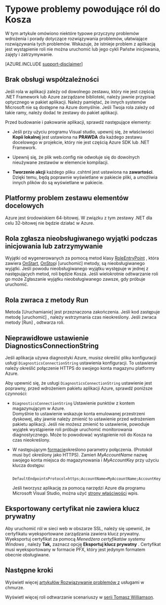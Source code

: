 <properties
   pageTitle="Typowe przyczyny role usługi w chmurze odtwarzanie | Microsoft Azure"
   description="Roli usługi w chmurze nieoczekiwanie odtwarza może spowodować istotne przestoje. Poniżej przedstawiono kilka typowych problemów powodujących role do odtwarzania, które mogą pomóc w zmniejszeniu przestoje."
   services="cloud-services"
   documentationCenter=""
   authors="simonxjx"
   manager="felixwu"
   editor=""
   tags="top-support-issue"/>
<tags
   ms.service="cloud-services"
   ms.devlang="na"
   ms.topic="article"
   ms.tgt_pltfrm="na"
   ms.workload="tbd"
   ms.date="09/02/2016"
   ms.author="v-six" />

# <a name="common-issues-that-cause-roles-to-recycle"></a>Typowe problemy powodujące ról do Kosza

W tym artykule omówiono niektóre typowe przyczyny problemów wdrożenia i porady dotyczące rozwiązywania problemów, ułatwiające rozwiązywania tych problemów. Wskazuje, że istnieje problem z aplikacją jest wystąpienie roli nie można uruchomić lub jego cykli Państw inicjowania, zajęty i zatrzymywanie.

[AZURE.INCLUDE [support-disclaimer](../../includes/support-disclaimer.md)]

## <a name="missing-runtime-dependencies"></a>Brak obsługi współzależności

Jeśli rola w aplikacji zależy od dowolnego zestawu, który nie jest częścią .NET Framework lub Azure zarządzane biblioteki, należy jawnie przypisać optycznego w pakiet aplikacji. Należy pamiętać, że innych systemów Microsoft nie są dostępne na Azure domyślnie. Jeśli Twoja rola zależy od takie ramy, należy dodać te zestawy do pakiet aplikacji.

Przed budowanie i pakowanie aplikacji, sprawdź następujące elementy:

- Jeśli przy użyciu programu Visual studio, upewnij się, że właściwości **Kopii lokalnej** jest ustawiona na **PRAWDA** dla każdego zestawu docelowego w projekcie, który nie jest częścią Azure SDK lub .NET Framework.

- Upewnij się, że plik web.config nie odwołuje się do dowolnych nieużywane zestawów w elemencie kompilacji.

- **Tworzenie akcji** każdego pliku .cshtml jest ustawiona na **zawartości**. Dzięki temu, będą poprawnie wyświetlane w pakiecie pliki, a umożliwia innych plików do są wyświetlane w pakiecie.

## <a name="assembly-targets-wrong-platform"></a>Platformy problem zestawu elementów docelowych

Azure jest środowiskiem 64-bitowej. W związku z tym zestawy .NET dla celu 32-bitowej nie będzie działać w Azure.

## <a name="role-throws-unhandled-exceptions-while-initializing-or-stopping"></a>Rola zgłasza nieobsługiwanego wyjątki podczas inicjowania lub zatrzymywanie

Wyjątki od wygenerowanych za pomocą metod klasy [RoleEntryPoint] , która zawiera [OnStart], [OnStop]i [uruchomić] metody, są nieobsługiwanego wyjątki. Jeśli powodu nieobsługiwanego wyjątku występuje w jednej z następujących metod, roli będzie Kosza. Jeśli wielokrotnie odtwarzanie roli go może Zgłaszanie wyjątku nieobsługiwanego zawsze, gdy próbuje uruchomić.

## <a name="role-returns-from-run-method"></a>Rola zwraca z metody Run

Metoda [Uruchamianie] jest przeznaczona zakończenia. Jeśli kod zastępuje metodę [uruchomić] , należy wstrzymania czas nieokreślony. Jeśli zwraca metody [Run] , odtwarza roli.

## <a name="incorrect-diagnosticsconnectionstring-setting"></a>Nieprawidłowe ustawienie DiagnosticsConnectionString

Jeśli aplikacja używa diagnostyki Azure, musisz określić pliku konfiguracji usługi `DiagnosticsConnectionString` ustawienia konfiguracji. To ustawienie należy określić połączenie HTTPS do swojego konta magazynu platformy Azure.

Aby upewnić się, że usługi `DiagnosticsConnectionString` ustawienie jest poprawny, przed wdrożeniem pakietu aplikacji Azure, sprawdź poniższe czynności:  

- `DiagnosticsConnectionString` Ustawienie punktów z kontem magazynującym w Azure.  
  Domyślnie to ustawienie wskazuje konta emulowanej przestrzeni dyskowej, aby jawnie należy zmienić to ustawienie przed wdrożeniem pakietu aplikacji. Jeśli nie możesz zmienić to ustawienie, powoduje wyjątek wystąpienie roli próbuje uruchomić monitorowania diagnostycznego. Może to powodować wystąpienie roli do Kosza na czas nieokreślony.

- W następującym [formacie](../storage/storage-configure-connection-string.md)określono parametry połączenia. (Protokół musi być określony jako HTTPS). Zamień *MyAccountName* nazwę swojego konta miejsca do magazynowania i *MyAccountKey* przy użyciu klucza dostępu:    

        DefaultEndpointsProtocol=https;AccountName=MyAccountName;AccountKey=MyAccountKey

  Jeśli tworzysz aplikację za pomocą narzędzi Azure dla programu Microsoft Visual Studio, można użyć [strony właściwości](https://msdn.microsoft.com/library/ee405486) wpis.

## <a name="exported-certificate-does-not-include-private-key"></a>Eksportowany certyfikat nie zawiera klucz prywatny

Aby uruchomić ról w sieci web w obszarze SSL, należy się upewnić, że certyfikatu wyeksportowane zarządzania zawiera klucz prywatny. Wyeksportuj certyfikat za pomocą *Menedżera certyfikatów systemu Windows* , należy **Tak,** zaznacz opcję **Eksportuj klucz prywatny** . Certyfikat musi wyeksportowany w formacie PFX, który jest jedynym formatem obecnie obsługiwane.

## <a name="next-steps"></a>Następne kroki

Wyświetl więcej [artykułów Rozwiązywanie problemów z](https://azure.microsoft.com/documentation/articles/?tag=top-support-issue&product=cloud-services) usługami w chmurze.

Wyświetl więcej roli odtwarzanie scenariuszy w [serii Tomasz Williamson](http://blogs.msdn.com/b/kwill/archive/2013/08/09/windows-azure-paas-compute-diagnostics-data.aspx).

[RoleEntryPoint]: https://msdn.microsoft.com/library/microsoft.windowsazure.serviceruntime.roleentrypoint.aspx
[OnStart]: https://msdn.microsoft.com/library/microsoft.windowsazure.serviceruntime.roleentrypoint.onstart.aspx
[OnStop]: https://msdn.microsoft.com/library/microsoft.windowsazure.serviceruntime.roleentrypoint.onstop.aspx
[Uruchom]: https://msdn.microsoft.com/library/microsoft.windowsazure.serviceruntime.roleentrypoint.run.aspx
